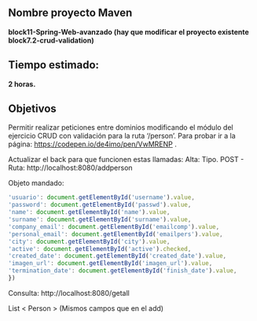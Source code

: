 ## Nombre proyecto Maven

**block11-Spring-Web-avanzado (hay que modificar el proyecto existente block7.2-crud-validation)**

## Tiempo estimado:

**2 horas.**
## Objetivos
Permitir realizar peticiones entre dominios modificando el módulo del ejercicio CRUD con validación para la ruta ‘/person’.
Para probar ir a la página: https://codepen.io/de4imo/pen/VwMRENP .

Actualizar el back para que funcionen estas llamadas:
Alta: Tipo. POST -  Ruta: http://localhost:8080/addperson  

Objeto mandado:
```js
'usuario': document.getElementById('username').value,
'password': document.getElementById('passwd').value,
'name': document.getElementById('name').value,
'surname': document.getElementById('surname').value,
'company_email': document.getElementById('emailcomp').value,
'personal_email': document.getElementById('emailpers').value,
'city': document.getElementById('city').value,
'active': document.getElementById('active').checked,
'created_date': document.getElementById('created_date').value,
'imagen_url': document.getElementById('imagen_url').value,
'termination_date': document.getElementById('finish_date').value,
})
```  
Consulta: http://localhost:8080/getall

List < Person > (Mismos campos que en el add)
